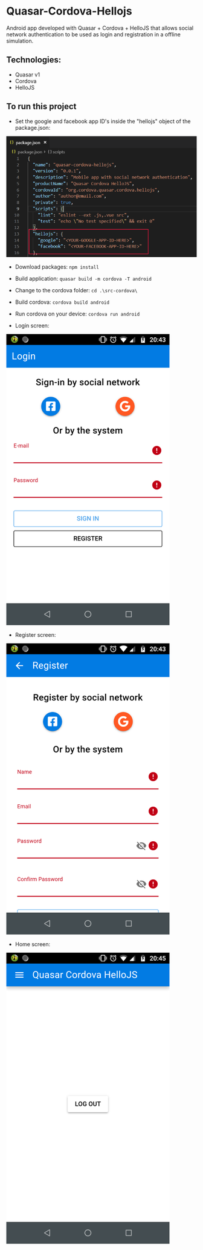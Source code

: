# Quasar-Cordova-Hellojs

Android app developed with Quasar + Cordova + HelloJS that allows social network authentication to be used as login and registration in a offline simulation.

## Technologies:

- Quasar v1
- Cordova
- HelloJS

## To run this project

- Set the google and facebook app ID's inside the "hellojs" object of the package.json:

![Alt Text](/Docs/package.json.PNG)

- Download packages: 
  `npm install`

- Build application:
  `quasar build -m cordova -T android`

- Change to the cordova folder:
  `cd .\src-cordova\`

- Build cordova:
  `cordova build android`

- Run cordova on your device:
  `cordova run android`

- Login screen:

![Alt Text](/Docs/login.PNG)

- Register screen:

![Alt Text](/Docs/register.PNG)

- Home screen:

![Alt Text](/Docs/home.PNG)
	